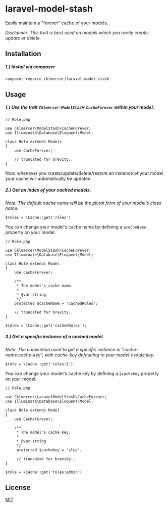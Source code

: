 # laravel-model-stash
Easily maintain a "forever" cache of your models.

*Disclaimer: This trait is best used on models which you rarely create, update or delete.*

## Installation
##### 1.) Install via composer

```
composer require cklmercer/laravel-model-stash
```

## Usage
##### 1.) Use the trait `Cklmercer\ModelStash\CacheForever` within your model.
```
// Role.php

use Cklmercer\ModelStash\CacheForever;
use Illuminate\Database\Eloquent\Model;

class Role extends Models 
{
    use CacheForever;
     
    // truncated for brevity..
}
```

Now, whenever you create/update/delete/restore an instance of your model your cache will automatically be updated.

##### 2.) Get an index of your cached models.

*Note: The default cache name will be the plural form of your model's class name.*

```
$roles = \Cache::get('roles')
```

You can change your model's cache name by defining a `$cacheName` property on your model.

```
// Role.php

use Cklmercer\ModelStash\CacheForever;
use Illuminate\Database\Eloquent\Model;

class Role extends Model
{
    use CacheForever;

    /**
     * The model's cache name.
     *
     * @var string
     */
    protected $cacheName = 'cachedRoles';

    // truncated for brevity..
}
```
```
$roles = \Cache::get('cachedRoles');
```

##### 3.) Get a specific instance of a cached model.
*Note: The convention used to get a specific instance is "cache-name:cache-key", with cache-key defaulting to your model's route key.*
```
$role = \Cache::get('roles:1')
```

You can change your model's cache key by defining a `$cacheKey` property on your model.

```
// Role.php

use Cklmercer\LaravelModelStash\CacheForever;
use Illuminate\Database\Eloquent\Model;

class Role extends Model
{
    use CacheForever;

    /**
     * The model's cache key.
     *
     * @var string
     */
     protected $cacheKey = 'slug';

     // truncated for brevity..
}
```
```
$role = \Cache::get('roles:admin')
```

## License
[MIT](http://opensource.org/licenses/MIT)
